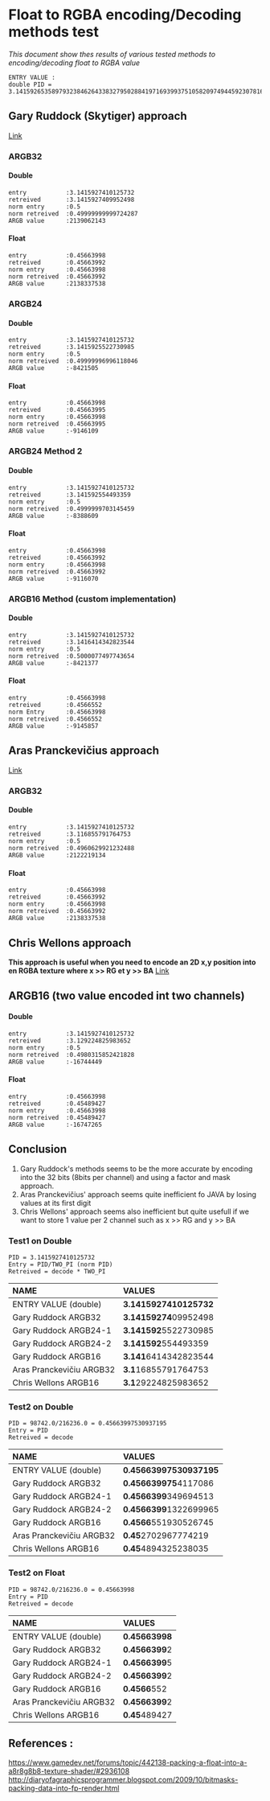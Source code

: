 # Float to RGBA encoding/Decoding methods test
_This document show thes results of various tested methods to encoding/decoding float to RGBA value_

```
ENTRY VALUE : 
double PID = 3.1415926535897932384626433832795028841971693993751058209749445923078164062;
```

## Gary Ruddock (Skytiger) approach
[Link](https://skytiger.wordpress.com/2010/12/01/packing-depth-into-color/)

### ARGB32 
#### Double
```
entry 			:3.1415927410125732
retreived 		:3.1415927409952498
norm entry 		:0.5
norm retreived 	:0.49999999999724287
ARGB value 		:2139062143
```

#### Float
```
entry 			:0.45663998
retreived 		:0.45663992
norm entry 		:0.45663998
norm retreived 	:0.45663992
ARGB value 		:2138337538
```

### ARGB24
#### Double
```
entry 			:3.1415927410125732
retreived 		:3.1415925522730985
norm entry 		:0.5
norm retreived 	:0.49999996996118046
ARGB value 		:-8421505
```

#### Float
```
entry 			:0.45663998
retreived 		:0.45663995
norm entry 		:0.45663998
norm retreived 	:0.45663995
ARGB value 		:-9146109
```

### ARGB24 Method 2
#### Double
```
entry 			:3.1415927410125732
retreived 		:3.141592554493359
norm entry 		:0.5
norm retreived 	:0.4999999703145459
ARGB value 		:-8388609
```

#### Float
```
entry 			:0.45663998
retreived 		:0.45663992
norm entry 		:0.45663998
norm retreived 	:0.45663992
ARGB value 		:-9116070

```

### ARGB16 Method (custom implementation)
#### Double
```
entry 			:3.1415927410125732
retreived 		:3.1416414342823544
norm entry 		:0.5
norm retreived 	:0.5000077497743654
ARGB value 		:-8421377
```

#### Float
```
entry 			:0.45663998
retreived 		:0.4566552
norm Entry 		:0.45663998
norm retreived 	:0.4566552
ARGB value 		:-9145857

```

## Aras Pranckevičius approach
[Link](https://aras-p.info/blog/2009/07/30/encoding-floats-to-rgba-the-final/)

### ARGB32
#### Double
```
entry 			:3.1415927410125732
retreived 		:3.116855791764753
norm entry 		:0.5
norm retreived 	:0.4960629921232488
ARGB value 		:2122219134
```

#### Float
```
entry 			:0.45663998
retreived 		:0.45663992
norm entry 		:0.45663998
norm retreived 	:0.45663992
ARGB value 		:2138337538

```

## Chris Wellons approach
**This approach is useful when you need to encode an 2D x,y position into en RGBA texture where x >> RG et y >> BA**
[Link](https://nullprogram.com/blog/2014/06/29/)

## ARGB16 (two value encoded int two channels)
#### Double
```
entry 			:3.1415927410125732
retreived 		:3.129224825983652
norm entry 		:0.5
norm retreived 	:0.4980315852421828
ARGB value 		:-16744449
```

#### Float
```
entry 			:0.45663998
retreived 		:0.45489427
norm entry 		:0.45663998
norm retreived 	:0.45489427
ARGB value 		:-16747265

```

## Conclusion
1. Gary Ruddock's methods seems to be the more accurate by encoding into the 32 bits (8bits per channel) and using a factor and mask approach.
2. Aras Pranckevičius' approach seems quite inefficient fo JAVA by losing values at its first digit
3. Chris Wellons' approach seems also inefficient but quite usefull if we want to store 1 value per 2 channel such as x >> RG and y >> BA

### Test1 on Double
```
PID = 3.1415927410125732
Entry = PID/TWO_PI (norm PID)
Retreived = decode * TWO_PI
```

| NAME   					| VALUES 			    	|
|:---						|:---						|
| ENTRY VALUE (double) 		| **3.1415927410125732**	|
| Gary Ruddock ARGB32 		| **3.14159274**09952498	|
| Gary Ruddock ARGB24-1		| **3.141592**5522730985	|
| Gary Ruddock ARGB24-2 	| **3.141592**554493359		|
| Gary Ruddock ARGB16	 	| **3.141**6414342823544	|
| Aras Pranckevičiu ARGB32 	| **3.1**16855791764753		|
| Chris Wellons ARGB16 		| **3.1**29224825983652		|


### Test2 on Double
```
PID = 98742.0/216236.0 = 0.45663997530937195
Entry = PID
Retreived = decode
```

| NAME   					| VALUES 			    		|
|:---						|:---							|
| ENTRY VALUE (double) 		| **0.45663997530937195**		|
| Gary Ruddock ARGB32 		| **0.456639975**4117086		|
| Gary Ruddock ARGB24-1		| **0.4566399**349694513		|
| Gary Ruddock ARGB24-2 	| **0.4566399**1322699965		|
| Gary Ruddock ARGB16	 	| **0.4566**551930526745		|
| Aras Pranckevičiu ARGB32 	| **0.45**2702967774219			|
| Chris Wellons ARGB16 		| **0.45**4894325238035			|

### Test2 on Float
```
PID = 98742.0/216236.0 = 0.45663998
Entry = PID
Retreived = decode
```

| NAME   					| VALUES 			    |
|:---						|:---					|
| ENTRY VALUE (double) 		| **0.45663998**		|
| Gary Ruddock ARGB32 		| **0.4566399**2		|
| Gary Ruddock ARGB24-1		| **0.4566399**5		|
| Gary Ruddock ARGB24-2 	| **0.4566399**2		|
| Gary Ruddock ARGB16	 	| **0.4566**552			|
| Aras Pranckevičiu ARGB32 	| **0.4566399**2		|
| Chris Wellons ARGB16 		| **0.45**489427		|


## References :
https://www.gamedev.net/forums/topic/442138-packing-a-float-into-a-a8r8g8b8-texture-shader/#2936108
http://diaryofagraphicsprogrammer.blogspot.com/2009/10/bitmasks-packing-data-into-fp-render.html